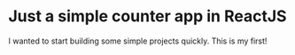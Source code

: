 # Just a simple counter app in ReactJS

I wanted to start building some simple projects quickly. This is my first!
